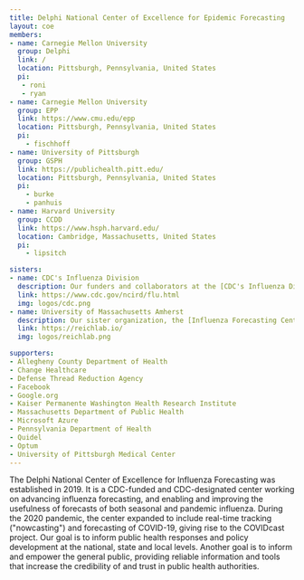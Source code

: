 ```yaml
---
title: Delphi National Center of Excellence for Epidemic Forecasting
layout: coe
members:
- name: Carnegie Mellon University
  group: Delphi
  link: /
  location: Pittsburgh, Pennsylvania, United States
  pi:
   - roni
   - ryan
- name: Carnegie Mellon University
  group: EPP
  link: https://www.cmu.edu/epp
  location: Pittsburgh, Pennsylvania, United States
  pi:
    - fischhoff
- name: University of Pittsburgh
  group: GSPH
  link: https://publichealth.pitt.edu/
  location: Pittsburgh, Pennsylvania, United States
  pi:
    - burke
    - panhuis
- name: Harvard University
  group: CCDD
  link: https://www.hsph.harvard.edu/
  location: Cambridge, Massachusetts, United States
  pi:
    - lipsitch

sisters:
- name: CDC's Influenza Division
  description: Our funders and collaborators at the [CDC's Influenza Division](https://www.cdc.gov/ncird/flu.html), in particular the Influenza Applied Research and Modeling team at the [Epidemiology branch](https://www.cdc.gov/hiv/dhap/eb/index.html).
  link: https://www.cdc.gov/ncird/flu.html
  img: logos/cdc.png
- name: University of Massachusetts Amherst
  description: Our sister organization, the [Influenza Forecasting Center of Excellence](https://reichlab.io/) at University of Massachusetts Amherst.
  link: https://reichlab.io/
  img: logos/reichlab.png

supporters:
- Allegheny County Department of Health
- Change Healthcare
- Defense Thread Reduction Agency
- Facebook
- Google.org
- Kaiser Permanente Washington Health Research Institute
- Massachusetts Department of Public Health
- Microsoft Azure
- Pennsylvania Department of Health
- Quidel
- Optum
- University of Pittsburgh Medical Center
---
```


The Delphi National Center of Excellence for Influenza Forecasting was established in 2019. It is a CDC-funded and CDC-designated center working on advancing influenza forecasting, and enabling and improving the usefulness of forecasts of both seasonal and pandemic influenza. During the 2020 pandemic, the center expanded to include real-time tracking ("nowcasting") and forecasting of COVID-19, giving rise to the COVIDcast project. Our goal is to inform public health responses and policy development at the national, state and local levels. Another goal is to inform and empower the general public, providing reliable information and tools that increase the credibility of and trust in public health authorities.
